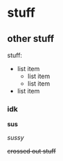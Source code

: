 # stuff

## other stuff
stuff:
* list item
    * list item
    * list item
* list item
### idk 

**sus**

*sussy*

~~crossed out stuff~~

